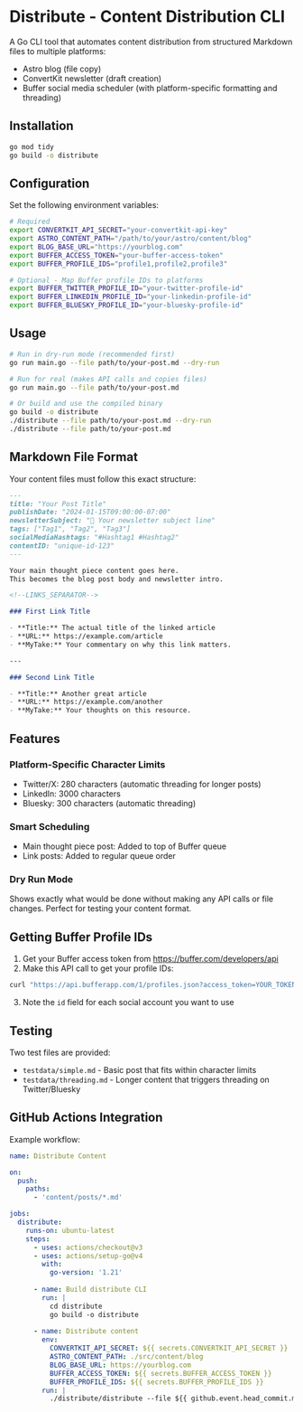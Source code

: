 # Distribute - Content Distribution CLI

A Go CLI tool that automates content distribution from structured Markdown files to multiple platforms:
- Astro blog (file copy)
- ConvertKit newsletter (draft creation)
- Buffer social media scheduler (with platform-specific formatting and threading)

## Installation

```bash
go mod tidy
go build -o distribute
```

## Configuration

Set the following environment variables:

```bash
# Required
export CONVERTKIT_API_SECRET="your-convertkit-api-key"
export ASTRO_CONTENT_PATH="/path/to/your/astro/content/blog"
export BLOG_BASE_URL="https://yourblog.com"
export BUFFER_ACCESS_TOKEN="your-buffer-access-token"
export BUFFER_PROFILE_IDS="profile1,profile2,profile3"

# Optional - Map Buffer profile IDs to platforms
export BUFFER_TWITTER_PROFILE_ID="your-twitter-profile-id"
export BUFFER_LINKEDIN_PROFILE_ID="your-linkedin-profile-id"  
export BUFFER_BLUESKY_PROFILE_ID="your-bluesky-profile-id"
```

## Usage

```bash
# Run in dry-run mode (recommended first)
go run main.go --file path/to/your-post.md --dry-run

# Run for real (makes API calls and copies files)
go run main.go --file path/to/your-post.md

# Or build and use the compiled binary
go build -o distribute
./distribute --file path/to/your-post.md --dry-run
./distribute --file path/to/your-post.md
```

## Markdown File Format

Your content files must follow this exact structure:

```markdown
---
title: "Your Post Title"
publishDate: "2024-01-15T09:00:00-07:00"
newsletterSubject: "📧 Your newsletter subject line"
tags: ["Tag1", "Tag2", "Tag3"]
socialMediaHashtags: "#Hashtag1 #Hashtag2"
contentID: "unique-id-123"
---

Your main thought piece content goes here. 
This becomes the blog post body and newsletter intro.

<!--LINKS_SEPARATOR-->

### First Link Title

- **Title:** The actual title of the linked article
- **URL:** https://example.com/article
- **MyTake:** Your commentary on why this link matters.

---

### Second Link Title

- **Title:** Another great article
- **URL:** https://example.com/another
- **MyTake:** Your thoughts on this resource.
```

## Features

### Platform-Specific Character Limits
- Twitter/X: 280 characters (automatic threading for longer posts)
- LinkedIn: 3000 characters
- Bluesky: 300 characters (automatic threading)

### Smart Scheduling
- Main thought piece post: Added to top of Buffer queue
- Link posts: Added to regular queue order

### Dry Run Mode
Shows exactly what would be done without making any API calls or file changes. Perfect for testing your content format.

## Getting Buffer Profile IDs

1. Get your Buffer access token from https://buffer.com/developers/api
2. Make this API call to get your profile IDs:
```bash
curl "https://api.bufferapp.com/1/profiles.json?access_token=YOUR_TOKEN"
```
3. Note the `id` field for each social account you want to use

## Testing

Two test files are provided:
- `testdata/simple.md` - Basic post that fits within character limits
- `testdata/threading.md` - Longer content that triggers threading on Twitter/Bluesky

## GitHub Actions Integration

Example workflow:

```yaml
name: Distribute Content

on:
  push:
    paths:
      - 'content/posts/*.md'

jobs:
  distribute:
    runs-on: ubuntu-latest
    steps:
      - uses: actions/checkout@v3
      - uses: actions/setup-go@v4
        with:
          go-version: '1.21'
      
      - name: Build distribute CLI
        run: |
          cd distribute
          go build -o distribute
      
      - name: Distribute content
        env:
          CONVERTKIT_API_SECRET: ${{ secrets.CONVERTKIT_API_SECRET }}
          ASTRO_CONTENT_PATH: ./src/content/blog
          BLOG_BASE_URL: https://yourblog.com
          BUFFER_ACCESS_TOKEN: ${{ secrets.BUFFER_ACCESS_TOKEN }}
          BUFFER_PROFILE_IDS: ${{ secrets.BUFFER_PROFILE_IDS }}
        run: |
          ./distribute/distribute --file ${{ github.event.head_commit.modified[0] }}
```